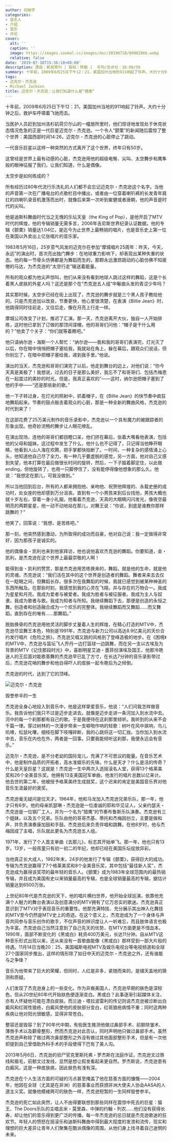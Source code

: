 ```yaml
---
author: 何映宇
categories:
- 音乐人
- 介绍
- 音乐
- 评论
cover:
  alt: ''
  caption: ''
  image: https://images.soomal.cc/images/doc/20190710/00082866.webp
  relative: false
date: '2019-07-10T15:36:18+08:00'
description: 源自：新民周刊 | 版权：转载 |  平均/总评分：10.00/50
summary: 十年前，2009年6月25日下午12：21，美国加州当地的911响起了铃声。大约十分钟之后，救护车呼啸着飞驰而去。当医护人员赶到加州洛杉矶荷贝尔山的一幢居所里时，他们惊讶地发现处于休克状态情况危急的正是一代巨星迈克尔・杰克逊……
tags:
- 迈克尔・杰克逊
- Michael Jackson
title: 迈克尔・杰克逊：让我们知道什么是“偶像”
---
```


十年前，2009年6月25日下午12：21，美国加州当地的911响起了铃声。大约十分钟之后，救护车呼啸着飞驰而去。

当医护人员赶到加州洛杉矶荷贝尔山的一幢居所里时，他们惊讶地发现处于休克状态情况危急的正是一代巨星迈克尔・杰克逊。一个令人“颤栗”的新闻随后震惊了整个世界：美国西部时间14:26，迈克尔・杰克逊的心脏停止了跳动。

一代音乐巨星以这样一种突然的方式离开了这个世界，终年只有50岁。

这曾经是世界上最有动感的心脏，杰克逊用他的超级电臀、尖叫、太空舞步和鹰隼般的眼神征服了我们，让我们知道，什么是偶像。

太空步是如何练成的？

所有经历过80年代流行乐洗礼的人们都不会忘记迈克尔・杰克逊这个名字。当他的声音第一次在广播电台的点歌栏目中播出，或者由一位穿着喇叭裤的长发青年肩扛的四喇叭录音机激荡而出时，就像后来第一次听到崔健或者唐朝，他的声音是时代的尖叫。

他是迪斯科舞曲时代当之无愧的乐坛天皇（the King of Pop），是他开启了MTV时代的辉煌，他的专辑销量无需多言，2006年吉尼斯世界纪录认证数据，他的专辑《颤栗》销量达1.04亿，是迄今为止世界上最畅销的唱片，也是音乐史上第一位在美国以外卖出上亿张唱片的音乐家。

1983年5月16日，25岁意气风发的迈克尔在参加“摩城唱片25周年：昨天，今天，永远”的演出时，首次亮出独门舞步：在地球重力影响下，却表现出某种失重的状态。他的每一节骨头仿佛都是为舞蹈而生的，那颗永远激昂跳动的心脏仿佛不知疲倦的马达，为杰克逊的“太空行走”输送着能量。

所有的观众都为他尖声惊叫，他们从来没有看到地球人跳过这样的舞蹈，这是个长着黑人皮肤的外星人吗？这还是那个在“杰克逊五人组”中鬈曲头发的青涩少年吗？

其实那时候，太空步已经在街上出现了，杰克逊的舞步就是三个黑人孩子教给他的，只是杰克逊加以改良，节奏更快，他心里很清楚，在表演《Billie Jean》时，他跳得同时往前走，又往后走，像在月亮上行走一样。

摩城公司改变了计划，推迟了汇演。那一天，杰克逊离开大伙，独自一人开始排练，这时他已拿到了订做的那顶间谍帽，他的哥哥们问他：“帽子是干什么用的？”他卖了个关子：“你们就等着瞧吧。”

他只请纳尔逊・海斯一个人帮忙：“纳尔逊――我和我的哥哥们表演完，灯光灭了以后，你在暗中悄悄把帽子塞给我，我就站在角上，躲在幕后，跟观众们说话，但你别忘了，在暗中把帽子塞给我，递到我手里。”他说。

演出的当天，杰克逊和哥哥们演完了以后，他走到舞台的边上，对他们说：“你今天真是美极了！我想说，过去的日子是那么美好，我忘不了和哥哥们、包括杰梅恩在一起度过的美妙的时光。但是，我真正喜欢的”――这时，纳尔逊把帽子塞到了他的手中――“还是那些新的歌。”

他一下子转过身，在灯光的照射中，抓着帽子，在《Billie Jean》的快节奏中疯狂地舞蹈起来。节奏的鼓点敲击着观众的心脏，那是一种全新的舞曲风格，杰克逊的时代到来了！

在这部花费了25万美元制作的音乐录影中，杰克逊以一个具有魔力的被跟踪者的形象出现。他奇妙流畅的舞步让人眼花缭乱。

在演出现场，连他的哥哥们都目瞪口呆，他们挤在幕后，张着大嘴看他表演，包括他的父母和姐妹。这过程中发生了什么，他什么也不记得了，只记得当他睁开眼睛，他看到人山人海在欢腾，把手掌都快拍断了。一时间，一种复杂的感情涌上心头，他知道他自己尽了全力，有一种几乎要虚脱的感觉，另一方面，他对自己又感到失望，他本打算在最后做很长时间的旋转，然后，一下子踮着脚定住，以此做ending，但他旋转了，也用一只脚停住了，没有能停得像他想象的那么久。他说：“我想定在那儿，可我没做到。”

所以当他回到后台，所有的人都来拥抱他、亲吻他、祝贺他辉煌的、永载史册的成功时，处女座的他却感到万分沮丧。直到有一个小男孩来到后台找他，男孩大概也就十岁左右，穿着一身小礼服。他看着杰克逊，天真的大眼睛闪闪发光，像夜空最明亮的两颗星星，他一动不动地站在那儿，对舞王说：“你说，到底是谁教你那样跳舞的？”

他笑了，回答说：“我想，是苦练吧。”

那一刻，他突然感到激动，为所取得的成功而自豪，他对自己说：我一定做得非常好，因为那孩子是诚实的。

他的偶像金・凯利也来到他家拜访，他也说他喜欢杰克逊的舞蹈。你要知道，金・凯利，是杰克逊在这个世界上最最崇敬的人啊！

能得到金・凯利的赞赏，那是杰克逊用苦练换来的，舞蹈，就是他的生命，就是他的灵魂，杰克逊说：“我们活在其中的这个世界是创造者的舞蹈。舞者来来去去仅在一眨眼之间，但舞蹈长存。很多次在我舞蹈的时候，我就已感觉到被某种神圣的东西所触及。在那些时刻，我感觉到我的心灵在飞翔，并与存在的万物合一。我成为星星和月亮。我成为爱者与被爱者。我成为胜者与被征服者。我成为主人与奴隶。我成为歌者与歌。我成为知者与所知。我继续舞蹈下去，那便是创造的永恒之舞。创造者和创造融合成为一个欢乐的完整体。我继续舞蹈而又舞蹈……而又舞蹈，直到存在的唯有……那舞蹈。”

脱胎换骨的杰克逊用他灵活的脚步丈量着人生的辉煌，在精心打造的MTV中，杰克逊尽显舞王本色，特别是1991年，杰克逊与新力公司以高达8.9亿美元的天价合约发行唱片《危险之旅》，杰克逊又唱又跳的风格到了登峰造极的地步。在《困境》的MTV中，杰克逊与篮坛飞人乔丹一边打篮球一边跳舞，而在另一支以古埃及为背景的MTV《记住那段时光》中，喜剧明星艾迪・墨菲扮演埃及国王，他那冷艳迷人的王后面对能歌善舞的杰克逊早已乱了方寸，在长达7分钟的音乐录影带过后，杰克逊花哨的舞步和他白得吓人的皮肤一起令艳后为之倾倒。

杰克逊的时代，达到了它的顶峰。

![迈克尔・杰克逊](https://images.soomal.cc/images/doc/20190710/00082867.webp)





毁誉参半的一生

杰克逊全身心地投入到音乐中，他是这样挚爱音乐，他说：“人们问我怎样做音乐。我告诉他们我只不过是迈步走进去。就像是迈步走进一条河加入到水流中去。河中的每一个刹那都有自己的歌。于是我便待在这刹那里倾听。我听到的从来不会千篇一律。穿过树林的一次漫步带来一支噼啪作响的轻歌：树叶在风中飒响，鸟儿叽喳，松鼠叱囔，细枝在脚下吱嘎碎断，我的心跳将这一切汇拢。当你加入到水流中去，音乐在内也在外，两者是一回事。只要我能倾听这刹那，我便永远会有音乐。”

迈克尔・杰克逊，是不分老幼的国际宠儿，充满了不可思议的能量。在音乐艺术中，他是制作品质的开拓者，高水准娱乐的先锋。什么是天才？什么是活的传奇？什么是天皇巨星？这就是！杰克逊一生中两次入选摇滚名人堂，获得13个格莱美奖和26个全美音乐奖。他拥有13支美国冠军单曲，他发行的唱片总数以亿来计。他去世的第二年，他被授予格莱美终生成就奖，这个迟来的肯定是美国音乐界对他音乐生涯最好的褒奖。

杰克逊毫无疑问是位天才。1964年，他和马龙加入杰克逊兄弟乐队，那一年，他才只有6岁。他的母亲凯瑟琳・杰克逊是一位虔诚的耶和华见证人，父亲约瑟夫・杰克逊是一位钢厂工人，并为一个名为“猎鹰”的节奏布鲁斯乐队演奏。杰克逊有三个姐妹，以及五个兄弟。乐队由他的哥哥杰基、蒂托和杰梅因创立，主要是做和声，并负责演奏康加鼓和手鼓。杰克逊后来负责伴唱和跳舞。在他8岁时，他与杰梅因成了主唱，乐队就此更名为杰克逊五人组。

1971年，发行了个人首支单曲《去那儿》，标志其开始单飞。那一年，他也只有13岁。13岁，一般孩童只有初一初二的年纪，他却已经在美国乐坛绽放异彩。

当他真正长大成人，1982年末，24岁的他发行了专辑《颤栗》，获得巨大的成功。专辑为杰克逊赢得了7个格莱美奖和8个全美音乐奖，其中包括“最佳新人奖”，杰克逊成为赢得该奖项的最年轻的音乐人。《颤栗》成为1983年全球范围内的最热销专辑，并且成为美国有史以来销量最高的专辑，也是全球销量最高的专辑，据估计销量达到6500万张。

上世纪80年代是杰克逊的天下，他的唱片横扫世界，他开始全球巡演，依靠他充满个人魅力的舞台表演以及创意满分的MTV拥有了亿万忠实的歌迷。杰克逊真正意识到了MTV对于表现音乐的重要性。他那充满特技、充分展示其出神入化舞技的MTV至今仍然是MTV史上的奇迹。在这个意义上，杰克逊成为了一个身体与声音共同参与音乐创作的歌手，不仅声音的辨识度让人一听难忘，而且肢体语言也极为丰富。杰克逊自己当然注意到了自己先天的优势，在MTV方面更是不惜血本。1990年，面部不断变化的《黑或白》耗资400万美元，长达11分钟。自从MTV这种音乐形式出现以来，还从来没有一首歌曲能像《黑或白》那样受到一部大片般的待遇。11月14日当晚20：25，美国福斯电视MTV及娱乐电视台等电视频道和全球27个国家同步推出，这样的情形除了如日中天的迈克尔・杰克逊之外，还有谁能与之争锋？

音乐为他带来了巨大的荣耀，但同时，人红是非多，紧随而来的，是铺天盖地的猜测和质疑。

人们发现了杰克逊身上的一些变化。作为非裔美国人，杰克逊早期的肤色是深棕色，但从20世纪80年代开始肤色便逐渐变白。黑或白？此事逐渐引起媒体关注，亦有人怀疑他可能在漂白皮肤。而兰迪・塔拉波雷利的传记则说杰克逊被诊断出白癜风和红斑性狼疮，白癜风使他的皮肤部分变白，红斑狼疮病情不重；同时这两种疾病让他对阳光很敏感，显得非常苍白。

整容还是毁容？到了90年代中期，有些医生推测他做过鼻部手术、前额除皱术、薄唇手术以及颧骨整形，然而杰克逊对此否认，同时声明他只做过鼻部手术。虽然杰克逊声称除了做过两次鼻部整形之外没有做过其他面部整形手术，但是有一次他却提到自己曾借助外科手术的手段使得下巴有了美人沟。

2013年5月6日，杰克逊的验尸官克里斯托弗・罗杰斯在法庭作证，杰克逊文过唇线和眉毛，前额文过发线，显然是想让假发看起来更自然。罗杰斯说，杰克逊患有白癜风，这是一种皮肤病，因此肤色有浅有深。

杰克逊在个人生活方面的可疑的污点甚至掩盖了他在慈善方面的慷慨――2004年，他因在全球（尤其是在非洲）的慈善事业而获颁非洲大使夫人协会AASA的人道主义奖。就像他模棱两可的肤色一样，杰克逊短暂的一生同样毁誉参半。

杰克逊的死亡如此突然，让人不由得要联想到那些同样在震惊中死去的巨星：猫王、The Doors乐队的主唱吉米・莫里森、中弹的约翰・列农……他们没有获得长寿，却让他们的音乐得到更广泛的传播。每一年杰克逊的忌日就是杰克逊歌迷的狂欢节。年轻人的愤怒在摇滚乐和迪斯科舞曲中得到最大程度的发泄和流传，现实和理想的巨大差异让青年人们聚集在酷派偶像的周围，从他们身上找寻着自己迷惘的未来。
